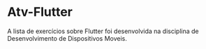 # Atv-Flutter
A lista de exercícios sobre Flutter foi desenvolvida na disciplina de Desenvolvimento de Dispositivos Moveis.
